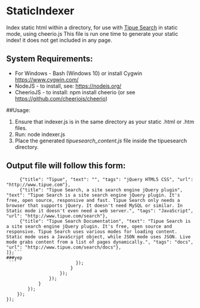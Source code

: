 # StaticIndexer
Index static html within a directory, for use with [Tipue Search](https://github.com/Tipue/Tipue-Search) in static mode, using cheerio.js
This file is run one time to generate your static index! it does not get included in any page. 

## System Requirements:
* For Windows - Bash (Windows 10) or install Cygwin <https://www.cygwin.com/>
* NodeJS - to install, see: <https://nodejs.org/>
* CheerioJS - to install: npm install cheerio  (or see <https://github.com/cheeriojs/cheerio>)

##Usage:
1. Ensure that indexer.js is in the same directory as your static .html or .htm files.
2. Run: node indexer.js
3. Place the generated *tipuesearch_content.js* file inside the tipuesearch directory.

## Output file will follow this form:
```var tipuesearch = {"pages": [
     {"title": "Tipue", "text": "", "tags": "jQuery HTML5 CSS", "url": "http://www.tipue.com"},
     {"title": "Tipue Search, a site search engine jQuery plugin", "text": "Tipue Search is a site search engine jQuery plugin. It's free, open source, responsive and fast. Tipue Search only needs a browser that supports jQuery. It doesn't need MySQL or similar. In Static mode it doesn't even need a web server.", "tags": "JavaScript", "url": "http://www.tipue.com/search"},
     {"title": "Tipue Search Documentation", "text": "Tipue Search is a site search engine jQuery plugin. It's free, open source and responsive. Tipue Search uses various modes for loading content. Static mode uses a JavaScript object, while JSON mode uses JSON. Live mode grabs content from a list of pages dynamically.", "tags": "docs", "url": "http://www.tipue.com/search/docs"},  
]};```
###yep
 ```                      });
                        }
                    });
                });
            }
        });
    });
});
```

